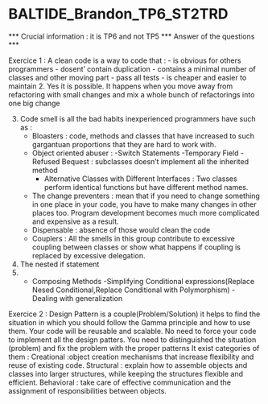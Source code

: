 # BALTIDE_Brandon_TP6_ST2TRD
*** Crucial information : it is TP6 and not TP5 
*** Answer of the questions ***

Exercice 1 : 
A clean code is a way to code that :
	- is obvious for others programmers
	-  dosent’ contain duplication 
	- contains a minimal number of classes and other moving part
	- pass all tests
	- is cheaper and easier to maintain
2. Yes it is possible. It happens when you move away from refactoring with small changes and mix a whole bunch of refactorings into one big change

3. Code smell is all the bad habits inexperienced programmers have such as : 
	- Bloasters : code, methods and classes that have increased to such 			gargantuan proportions that they are hard to work with.
	- Object oriented abuser : 
		-Switch Statements
		-Temporary Field
		-Refused Bequest :  subclasses doesn’t implement all the inherited method 
		- Alternative Classes with Different Interfaces : Two classes perform identical functions but have different method names.
	- The change preventers : mean that if you need to change something in one place in your code, you have to make many 	changes in other places too. Program development becomes much 			more complicated and expensive as a result.
	- Dispensable : absence of those would clean the code 
	- Couplers : All the smells in this group contribute to excessive coupling between classes or show what happens if coupling is 			replaced by excessive delegation.
4. The nested if statement 	
5.	 - Composing Methods
	-Simplifying Conditional expressions(Replace Nesed Conditional,Replace Conditional with Polymorphism)
	- Dealing with generalization

Exercice 2 : 
Design Pattern is a couple(Problem/Solution) it helps to find the situation in which you should follow the Gamma principle and how to use them. Your code will be reusable and scalable.
No need to force your code to implement all the design patters. You need to distinguished the situation (problem) and fix the problem with the proper patterns 
It exist categories of them : 
Creational :object creation mechanisms that increase flexibility and reuse of existing code.
Structural : explain how to assemble objects and classes into larger structures, while keeping the structures flexible and efficient.
Behavioral : take care of effective communication and the assignment of responsibilities between objects.
